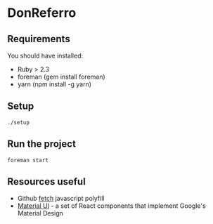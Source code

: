 # DonReferro

## Requirements

You should have installed:

- Ruby > 2.3
- foreman (gem install foreman)
- yarn (npm install -g yarn)

## Setup

    ./setup

## Run the project

    foreman start

## Resources useful

- Github [fetch] javascript polyfill
- [Material UI] - a set of React components that implement Google's Material Design

[fetch]: https://github.com/github/fetch
[Material UI]: http://www.material-ui.com/#/
